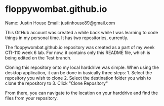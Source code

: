 # floppywombat.github.io
Name:  Justin House
Email: justinhouse89@gmail.com

This GitHub account was created a while back while I was learning to code things in my personal time.  It has two repositories, currently.

The floppywombat.github.io repository was created as a part of my week CTI-110 week 6 lab.  For now, it contains only this README file, which is being edited on the Test branch.

Cloning this repository onto my local harddrive was simple.  When using the desktop application, it can be done in basically three steps:
    1. Select the repository you wish to clone
    2. Select the destination folder you wish to clone the repository to
    3. Click "Clone Repository"

From there, you can navigate to the location on your harddrive and find the files from your repository.